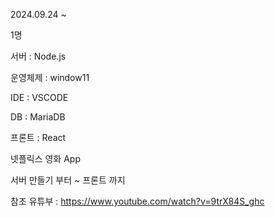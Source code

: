
2024.09.24 ~ 

1명

서버 : Node.js

운영체제 : window11

IDE : VSCODE

DB : MariaDB

프론트 : React

넷플릭스 영화 App 

서버 만들기 부터 ~ 프론트 까지 


참조 유튜부 : https://www.youtube.com/watch?v=9trX84S_ghc
